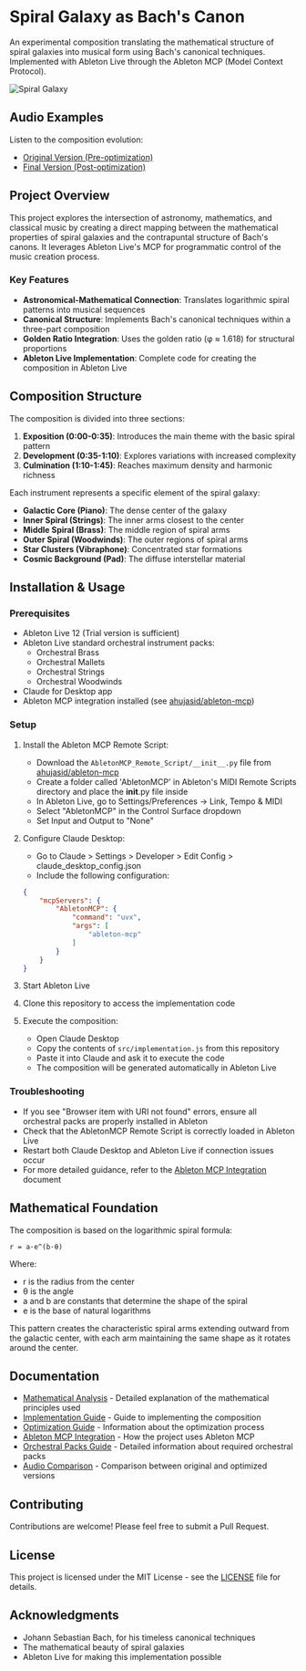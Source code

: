 # Spiral Galaxy as Bach's Canon

An experimental composition translating the mathematical structure of spiral galaxies into musical form using Bach's canonical techniques. Implemented with Ableton Live through the Ableton MCP (Model Context Protocol).

![Spiral Galaxy](assets/spiral-galaxy-banner.jpg)

## Audio Examples

Listen to the composition evolution:
- [Original Version (Pre-optimization)](https://soundcloud.com/evgeny-kalachihin/mcp_bach_milkywayspiral_experi/s-MiV1jP0UQVO?si=a370782985714a71a3f2333bfe744b3b&utm_source=clipboard&utm_medium=text&utm_campaign=social_sharing)
- [Final Version (Post-optimization)](https://soundcloud.com/evgeny-kalachihin/mcp_bach_milkywayspiral_expe-1/s-xKfL2xo4PWW?si=55b638758fa0467da9cc60ae467fe05c&utm_source=clipboard&utm_medium=text&utm_campaign=social_sharing)

## Project Overview

This project explores the intersection of astronomy, mathematics, and classical music by creating a direct mapping between the mathematical properties of spiral galaxies and the contrapuntal structure of Bach's canons. It leverages Ableton Live's MCP for programmatic control of the music creation process.

### Key Features

- **Astronomical-Mathematical Connection**: Translates logarithmic spiral patterns into musical sequences
- **Canonical Structure**: Implements Bach's canonical techniques within a three-part composition
- **Golden Ratio Integration**: Uses the golden ratio (φ ≈ 1.618) for structural proportions
- **Ableton Live Implementation**: Complete code for creating the composition in Ableton Live

## Composition Structure

The composition is divided into three sections:

1. **Exposition (0:00-0:35)**: Introduces the main theme with the basic spiral pattern
2. **Development (0:35-1:10)**: Explores variations with increased complexity
3. **Culmination (1:10-1:45)**: Reaches maximum density and harmonic richness

Each instrument represents a specific element of the spiral galaxy:

- **Galactic Core (Piano)**: The dense center of the galaxy
- **Inner Spiral (Strings)**: The inner arms closest to the center
- **Middle Spiral (Brass)**: The middle region of spiral arms
- **Outer Spiral (Woodwinds)**: The outer regions of spiral arms
- **Star Clusters (Vibraphone)**: Concentrated star formations
- **Cosmic Background (Pad)**: The diffuse interstellar material

## Installation & Usage

### Prerequisites

- Ableton Live 12 (Trial version is sufficient)
- Ableton Live standard orchestral instrument packs:
  - Orchestral Brass
  - Orchestral Mallets
  - Orchestral Strings
  - Orchestral Woodwinds
- Claude for Desktop app
- Ableton MCP integration installed (see [ahujasid/ableton-mcp](https://github.com/ahujasid/ableton-mcp))

### Setup

1. Install the Ableton MCP Remote Script:
   - Download the `AbletonMCP_Remote_Script/__init__.py` file from [ahujasid/ableton-mcp](https://github.com/ahujasid/ableton-mcp)
   - Create a folder called 'AbletonMCP' in Ableton's MIDI Remote Scripts directory and place the __init__.py file inside
   - In Ableton Live, go to Settings/Preferences → Link, Tempo & MIDI
   - Select "AbletonMCP" in the Control Surface dropdown
   - Set Input and Output to "None"

2. Configure Claude Desktop:
   - Go to Claude > Settings > Developer > Edit Config > claude_desktop_config.json
   - Include the following configuration:
   ```json
   {
       "mcpServers": {
           "AbletonMCP": {
               "command": "uvx",
               "args": [
                   "ableton-mcp"
               ]
           }
       }
   }
   ```

3. Start Ableton Live

4. Clone this repository to access the implementation code

5. Execute the composition:
   - Open Claude Desktop
   - Copy the contents of `src/implementation.js` from this repository
   - Paste it into Claude and ask it to execute the code
   - The composition will be generated automatically in Ableton Live

### Troubleshooting

- If you see "Browser item with URI not found" errors, ensure all orchestral packs are properly installed in Ableton
- Check that the AbletonMCP Remote Script is correctly loaded in Ableton Live
- Restart both Claude Desktop and Ableton Live if connection issues occur
- For more detailed guidance, refer to the [Ableton MCP Integration](docs/ableton-mcp-integration.md) document

## Mathematical Foundation

The composition is based on the logarithmic spiral formula:

```
r = a·e^(b·θ)
```

Where:
- r is the radius from the center
- θ is the angle
- a and b are constants that determine the shape of the spiral
- e is the base of natural logarithms

This pattern creates the characteristic spiral arms extending outward from the galactic center, with each arm maintaining the same shape as it rotates around the center.

## Documentation

- [Mathematical Analysis](docs/mathematical-analysis.md) - Detailed explanation of the mathematical principles used
- [Implementation Guide](docs/implementation-guide.md) - Guide to implementing the composition
- [Optimization Guide](docs/optimization-guide.md) - Information about the optimization process
- [Ableton MCP Integration](docs/ableton-mcp-integration.md) - How the project uses Ableton MCP
- [Orchestral Packs Guide](docs/orchestral-packs-guide.md) - Detailed information about required orchestral packs
- [Audio Comparison](docs/audio-comparison.md) - Comparison between original and optimized versions

## Contributing

Contributions are welcome! Please feel free to submit a Pull Request.

## License

This project is licensed under the MIT License - see the [LICENSE](LICENSE) file for details.

## Acknowledgments

- Johann Sebastian Bach, for his timeless canonical techniques
- The mathematical beauty of spiral galaxies
- Ableton Live for making this implementation possible
